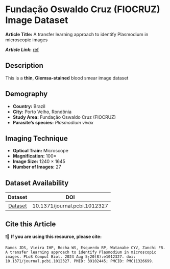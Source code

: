 # **Fundação Oswaldo Cruz (FIOCRUZ) Image Dataset**  
**Article Title:** A transfer learning approach to identify Plasmodium in microscopic images

**_Article Link_:** [ref](https://journals.plos.org/ploscompbiol/article?id=10.1371/journal.pcbi.1012327#sec007)


## **Description**
This is a **thin**, **Giemsa-stained** blood smear image dataset 


## **Demography**
+ **Country:** Brazil
+ **City:** Porto Velho, Rondônia
+ **Study Area:**  Fundação Oswaldo Cruz (FIOCRUZ)
+ **Parasite’s species:** _Plasmodium vivax_


## **Imaging Technique**
+ **Optical Train:** Microscope 
+ **Magnification:** 100× 
+ **Image Size:** 1240 × 1645
+ **Number of Images:** 27

  

## **Dataset Availability**

|**Dataset**|**DOI**|
|:---:|:---:|
|[Dataset](https://github.com/JonathanRamos/PlasmodiumAI/tree/master/Datasets/Exams/FIOCRUZ)|10.1371/journal.pcbi.1012327|


## **Cite this Article**

❗🛑 **If you are using this resource, please cite:** 

```
Ramos JDS, Vieira IHP, Rocha WS, Esquerdo RP, Watanabe CYV, Zanchi FB. A transfer learning approach to identify Plasmodium in microscopic images. PLoS Comput Biol. 2024 Aug 5;20(8):e1012327. doi: 10.1371/journal.pcbi.1012327. PMID: 39102445; PMCID: PMC11326699.
```
